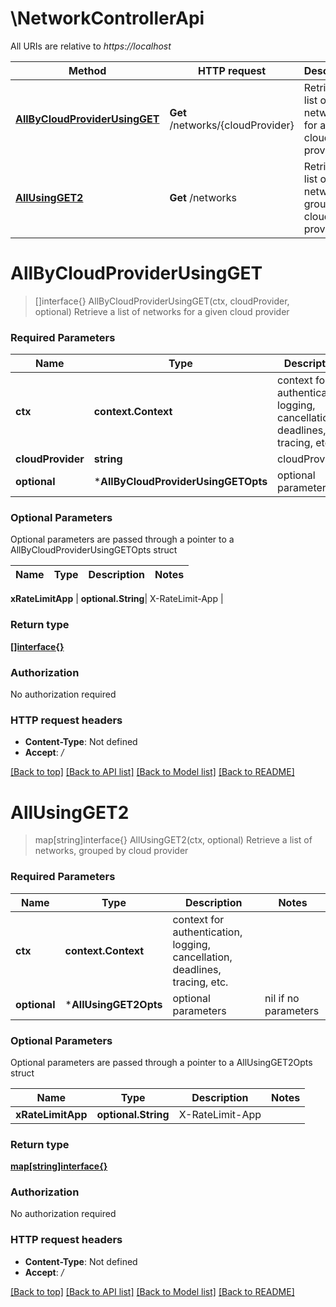 # \NetworkControllerApi

All URIs are relative to *https://localhost*

Method | HTTP request | Description
------------- | ------------- | -------------
[**AllByCloudProviderUsingGET**](NetworkControllerApi.md#AllByCloudProviderUsingGET) | **Get** /networks/{cloudProvider} | Retrieve a list of networks for a given cloud provider
[**AllUsingGET2**](NetworkControllerApi.md#AllUsingGET2) | **Get** /networks | Retrieve a list of networks, grouped by cloud provider


# **AllByCloudProviderUsingGET**
> []interface{} AllByCloudProviderUsingGET(ctx, cloudProvider, optional)
Retrieve a list of networks for a given cloud provider

### Required Parameters

Name | Type | Description  | Notes
------------- | ------------- | ------------- | -------------
 **ctx** | **context.Context** | context for authentication, logging, cancellation, deadlines, tracing, etc.
  **cloudProvider** | **string**| cloudProvider | 
 **optional** | ***AllByCloudProviderUsingGETOpts** | optional parameters | nil if no parameters

### Optional Parameters
Optional parameters are passed through a pointer to a AllByCloudProviderUsingGETOpts struct

Name | Type | Description  | Notes
------------- | ------------- | ------------- | -------------

 **xRateLimitApp** | **optional.String**| X-RateLimit-App | 

### Return type

[**[]interface{}**](interface{}.md)

### Authorization

No authorization required

### HTTP request headers

 - **Content-Type**: Not defined
 - **Accept**: */*

[[Back to top]](#) [[Back to API list]](../README.md#documentation-for-api-endpoints) [[Back to Model list]](../README.md#documentation-for-models) [[Back to README]](../README.md)

# **AllUsingGET2**
> map[string]interface{} AllUsingGET2(ctx, optional)
Retrieve a list of networks, grouped by cloud provider

### Required Parameters

Name | Type | Description  | Notes
------------- | ------------- | ------------- | -------------
 **ctx** | **context.Context** | context for authentication, logging, cancellation, deadlines, tracing, etc.
 **optional** | ***AllUsingGET2Opts** | optional parameters | nil if no parameters

### Optional Parameters
Optional parameters are passed through a pointer to a AllUsingGET2Opts struct

Name | Type | Description  | Notes
------------- | ------------- | ------------- | -------------
 **xRateLimitApp** | **optional.String**| X-RateLimit-App | 

### Return type

[**map[string]interface{}**](interface{}.md)

### Authorization

No authorization required

### HTTP request headers

 - **Content-Type**: Not defined
 - **Accept**: */*

[[Back to top]](#) [[Back to API list]](../README.md#documentation-for-api-endpoints) [[Back to Model list]](../README.md#documentation-for-models) [[Back to README]](../README.md)

